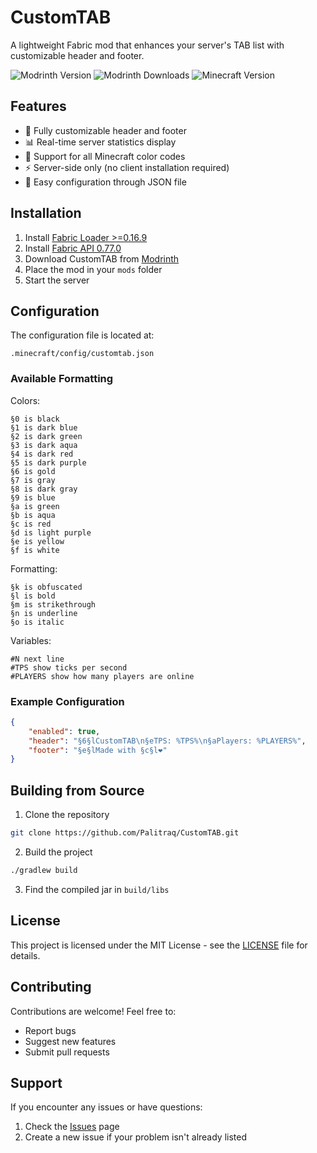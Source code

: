 # CustomTAB

A lightweight Fabric mod that enhances your server's TAB list with customizable header and footer.

![Modrinth Version](https://img.shields.io/modrinth/v/customtab)
![Modrinth Downloads](https://img.shields.io/modrinth/dt/customtab)
![Minecraft Version](https://img.shields.io/badge/Minecraft-1.19.2-green)

## Features
- 🎨 Fully customizable header and footer
- 📊 Real-time server statistics display
- 🌈 Support for all Minecraft color codes
- ⚡ Server-side only (no client installation required)
- 🔧 Easy configuration through JSON file

## Installation
1. Install [Fabric Loader >=0.16.9](https://fabricmc.net/use/)
2. Install [Fabric API 0.77.0](https://modrinth.com/mod/fabric-api)
3. Download CustomTAB from [Modrinth](https://modrinth.com/mod/customtab)
4. Place the mod in your `mods` folder
5. Start the server

## Configuration
The configuration file is located at:
```
.minecraft/config/customtab.json
```

### Available Formatting

Colors:
```
§0 is black
§1 is dark blue
§2 is dark green
§3 is dark aqua
§4 is dark red
§5 is dark purple
§6 is gold
§7 is gray
§8 is dark gray
§9 is blue
§a is green
§b is aqua
§c is red
§d is light purple
§e is yellow
§f is white
```

Formatting:
```
§k is obfuscated
§l is bold
§m is strikethrough
§n is underline
§o is italic
```

Variables:
```
#N next line
#TPS show ticks per second
#PLAYERS show how many players are online
```

### Example Configuration
```json
{
    "enabled": true,
    "header": "§6§lCustomTAB\n§eTPS: %TPS%\n§aPlayers: %PLAYERS%",
    "footer": "§e§lMade with §c§l❤"
}
```

## Building from Source
1. Clone the repository
```bash
git clone https://github.com/Palitraq/CustomTAB.git
```

2. Build the project
```bash
./gradlew build
```

3. Find the compiled jar in `build/libs`

## License
This project is licensed under the MIT License - see the [LICENSE](LICENSE) file for details.

## Contributing
Contributions are welcome! Feel free to:
- Report bugs
- Suggest new features
- Submit pull requests

## Support
If you encounter any issues or have questions:
1. Check the [Issues](https://github.com/Palitraq/CustomTAB/issues) page
2. Create a new issue if your problem isn't already listed 
